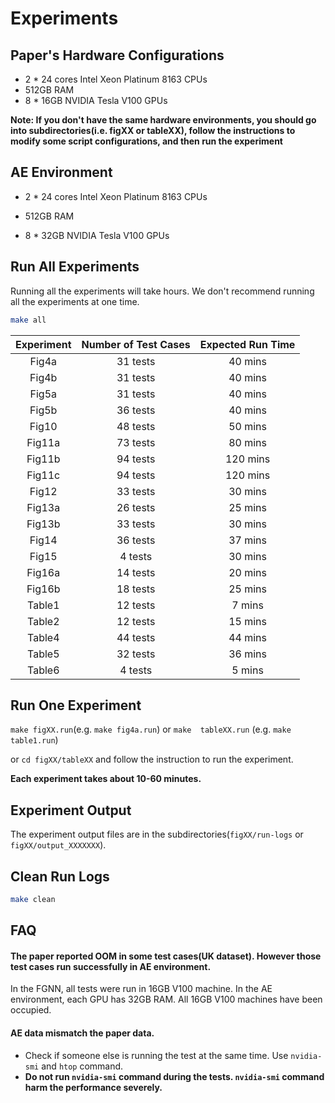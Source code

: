 # Experiments

## Paper's Hardware Configurations
- 2 * 24 cores Intel Xeon Platinum 8163 CPUs
- 512GB RAM
- 8 * 16GB NVIDIA Tesla V100 GPUs

**Note: If you don't have the same hardware environments, you should go into subdirectories(i.e. figXX or tableXX), follow the instructions to modify some script configurations, and then run the experiment**



## AE Environment
- 2 * 24 cores Intel Xeon Platinum 8163 CPUs

- 512GB RAM

- 8 * 32GB NVIDIA Tesla V100 GPUs

  


## Run All Experiments

Running all the experiments will take hours. 
We don't recommend running  all the experiments at one time.


```bash
make all
```

| Experiment | Number of Test Cases | Expected Run Time |
|:----------:|:--------------------:|:-----------------:|
|    Fig4a   |       31 tests       |      40 mins      |
|    Fig4b   |       31 tests       |      40 mins      |
|    Fig5a   |       31 tests       |      40 mins      |
|    Fig5b   |       36 tests       |      40 mins      |
|    Fig10   |       48 tests       |      50 mins      |
|   Fig11a   |       73 tests       |      80 mins      |
|   Fig11b   |       94 tests       |      120 mins     |
|   Fig11c   |       94 tests       |      120 mins     |
|    Fig12   |       33 tests       |      30 mins      |
|   Fig13a   |       26 tests       |      25 mins      |
|   Fig13b   |       33 tests       |      30 mins      |
|    Fig14   |       36 tests       |      37 mins      |
|    Fig15   |        4 tests       |      30 mins      |
|   Fig16a   |       14 tests       |      20 mins      |
|   Fig16b   |       18 tests       |      25 mins      |
|   Table1   |       12 tests       |       7 mins      |
|   Table2   |       12 tests       |      15 mins      |
|   Table4   |       44 tests       |      44 mins      |
|   Table5   |       32 tests       |      36 mins      |
|   Table6   |        4 tests       |       5 mins      |


## Run One Experiment

`make figXX.run`(e.g. `make fig4a.run`) or `make  tableXX.run` (e.g. `make table1.run`)

or `cd figXX/tableXX` and follow the instruction to run the experiment.

**Each experiment takes about 10-60 minutes.**

## Experiment Output

The experiment output files are in the subdirectories(`figXX/run-logs` or `figXX/output_XXXXXXX`).



## Clean Run Logs

```bash
make clean
```



## FAQ

####  The paper reported OOM in some test cases(UK dataset). However those test cases run successfully  in AE environment.

In the FGNN, all tests were run in 16GB V100 machine. In the AE environment, each GPU has 32GB RAM. All 16GB V100 machines have been occupied.



#### AE data mismatch the paper data.

- Check if someone else is running the test at the same time. Use `nvidia-smi` and `htop` command.
- **Do not run `nvidia-smi` command during the tests. `nvidia-smi` command harm the performance severely.**